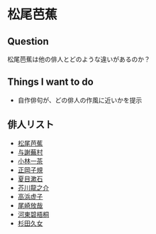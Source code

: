 # 松尾芭蕉

## Question
松尾芭蕉は他の俳人とどのような違いがあるのか？

## Things I want to do
- 自作俳句が、どの俳人の作風に近いかを提示

## 俳人リスト
- [松尾芭蕉](http://www5c.biglobe.ne.jp/~n32e131/haiku/bashou.html)
- [与謝蕪村](http://www5c.biglobe.ne.jp/~n32e131/haiku/buson.html)
- [小林一茶](http://www5c.biglobe.ne.jp/~n32e131/haiku/issa.html)
- [正岡子規](http://www5c.biglobe.ne.jp/~n32e131/haiku/siki.html)
- [夏目漱石](http://www5c.biglobe.ne.jp/~n32e131/haiku/souseki.html)
- [芥川龍之介](http://www5c.biglobe.ne.jp/~n32e131/haiku/ryunosuke.html)
- [高浜虚子](http://www5c.biglobe.ne.jp/~n32e131/haiku/kyoshi.html)
- [尾崎放哉](http://www5c.biglobe.ne.jp/~n32e131/haiku/housai.html)
- [河東碧梧桐](http://www5c.biglobe.ne.jp/~n32e131/haiku/hekigotoh.html)
- [杉田久女](http://www5c.biglobe.ne.jp/~n32e131/haiku/hisajo.html)
